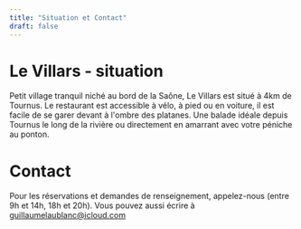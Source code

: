 ```yaml
---
title: "Situation et Contact"
draft: false
---
```

# Le Villars - situation

Petit village tranquil niché au bord de la Saône, Le Villars est situé à 4km de Tournus. Le restaurant est accessible à vélo, à pied ou en voiture, il est facile de se garer devant à l'ombre des platanes. Une balade idéale depuis Tournus le long de la rivière ou directement en amarrant avec votre péniche au ponton.


# Contact

Pour les réservations et demandes de renseignement, appelez-nous (entre 9h et 14h, 18h et 20h). Vous pouvez aussi écrire à guillaumelaublanc@icloud.com
